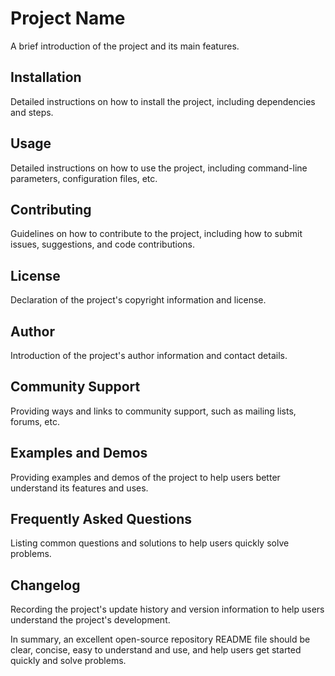 # Project Name

A brief introduction of the project and its main features.

## Installation

Detailed instructions on how to install the project, including dependencies and steps.

## Usage

Detailed instructions on how to use the project, including command-line parameters, configuration files, etc.

## Contributing

Guidelines on how to contribute to the project, including how to submit issues, suggestions, and code contributions.

## License

Declaration of the project's copyright information and license.

## Author

Introduction of the project's author information and contact details.

## Community Support

Providing ways and links to community support, such as mailing lists, forums, etc.

## Examples and Demos

Providing examples and demos of the project to help users better understand its features and uses.

## Frequently Asked Questions

Listing common questions and solutions to help users quickly solve problems.

## Changelog

Recording the project's update history and version information to help users understand the project's development.

In summary, an excellent open-source repository README file should be clear, concise, easy to understand and use, and help users get started quickly and solve problems.
